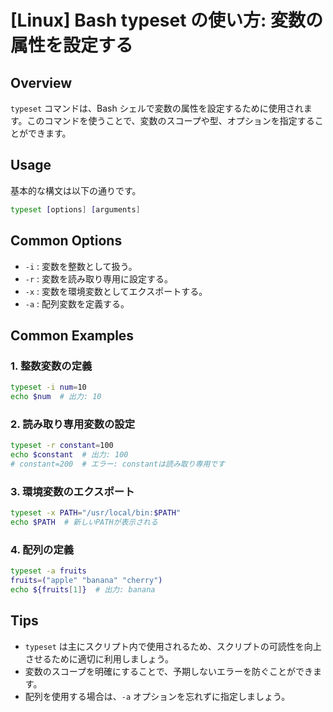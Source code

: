 # [Linux] Bash typeset の使い方: 変数の属性を設定する

## Overview
`typeset` コマンドは、Bash シェルで変数の属性を設定するために使用されます。このコマンドを使うことで、変数のスコープや型、オプションを指定することができます。

## Usage
基本的な構文は以下の通りです。

```bash
typeset [options] [arguments]
```

## Common Options
- `-i` : 変数を整数として扱う。
- `-r` : 変数を読み取り専用に設定する。
- `-x` : 変数を環境変数としてエクスポートする。
- `-a` : 配列変数を定義する。

## Common Examples

### 1. 整数変数の定義
```bash
typeset -i num=10
echo $num  # 出力: 10
```

### 2. 読み取り専用変数の設定
```bash
typeset -r constant=100
echo $constant  # 出力: 100
# constant=200  # エラー: constantは読み取り専用です
```

### 3. 環境変数のエクスポート
```bash
typeset -x PATH="/usr/local/bin:$PATH"
echo $PATH  # 新しいPATHが表示される
```

### 4. 配列の定義
```bash
typeset -a fruits
fruits=("apple" "banana" "cherry")
echo ${fruits[1]}  # 出力: banana
```

## Tips
- `typeset` は主にスクリプト内で使用されるため、スクリプトの可読性を向上させるために適切に利用しましょう。
- 変数のスコープを明確にすることで、予期しないエラーを防ぐことができます。
- 配列を使用する場合は、`-a` オプションを忘れずに指定しましょう。